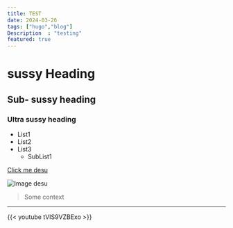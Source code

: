 ```yaml
---
title: TEST
date: 2024-03-26
tags: ["hugo","blog"]
Description  : "testing"
featured: true
---
```


# sussy Heading
## Sub- sussy heading
### Ultra sussy heading


- List1
- List2
- List3
    - SubList1


[Click me desu](https://youtu.be/tVIS9VZBExo)

![Image desu](https://external-content.duckduckgo.com/iu/?u=https%3A%2F%2Fstatic.animecorner.me%2F2023%2F08%2F1693494180-58087.png&f=1&nofb=1&ipt=acb4c6ed9e0e2987a0acca26a3b481ae49050341d42952262dc60490f16c46b1&ipo=images)

> Some context

---

{{< youtube tVIS9VZBExo >}}
